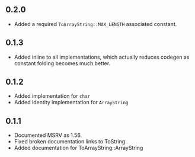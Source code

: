 ## 0.2.0

- Added a required `ToArrayString::MAX_LENGTH` associated constant.

## 0.1.3

- Added inline to all implementations, which actually reduces codegen as constant folding becomes much better.

## 0.1.2

- Added implementation for `char`
- Added identity implementation for `ArrayString`

## 0.1.1

- Documented MSRV as 1.56.
- Fixed broken documentation links to ToString
- Added documentation for ToArrayString::ArrayString
